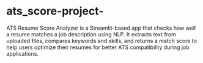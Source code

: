 # ats_score-project-
 ATS Resume Score Analyzer is a Streamlit-based app that checks how well a resume matches a job description using NLP. It extracts text from uploaded files, compares keywords and skills, and returns a match score to help users optimize their resumes for better ATS compatibility during job applications.
